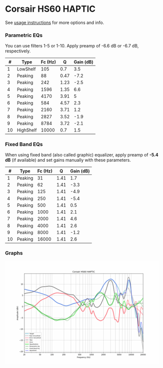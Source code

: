 # Corsair HS60 HAPTIC
See [usage instructions](https://github.com/jaakkopasanen/AutoEq#usage) for more options and info.

### Parametric EQs
You can use filters 1-5 or 1-10. Apply preamp of -6.6 dB or -6.7 dB, respectively.

|   # | Type      |   Fc (Hz) |    Q |   Gain (dB) |
|-----|-----------|-----------|------|-------------|
|   1 | LowShelf  |       105 | 0.7  |         3.5 |
|   2 | Peaking   |        88 | 0.47 |        -7.2 |
|   3 | Peaking   |       242 | 1.23 |        -2.5 |
|   4 | Peaking   |      1596 | 1.35 |         6.6 |
|   5 | Peaking   |      4170 | 3.91 |         5   |
|   6 | Peaking   |       584 | 4.57 |         2.3 |
|   7 | Peaking   |      2160 | 3.71 |         1.2 |
|   8 | Peaking   |      2827 | 3.52 |        -1.9 |
|   9 | Peaking   |      8784 | 3.72 |        -2.1 |
|  10 | HighShelf |     10000 | 0.7  |         1.5 |

### Fixed Band EQs
When using fixed band (also called graphic) equalizer, apply preamp of **-5.4 dB** (if available) and set gains manually with these parameters.

|   # | Type    |   Fc (Hz) |    Q |   Gain (dB) |
|-----|---------|-----------|------|-------------|
|   1 | Peaking |        31 | 1.41 |         1.7 |
|   2 | Peaking |        62 | 1.41 |        -3.3 |
|   3 | Peaking |       125 | 1.41 |        -4.9 |
|   4 | Peaking |       250 | 1.41 |        -5.4 |
|   5 | Peaking |       500 | 1.41 |         0.5 |
|   6 | Peaking |      1000 | 1.41 |         2.1 |
|   7 | Peaking |      2000 | 1.41 |         4.6 |
|   8 | Peaking |      4000 | 1.41 |         2.6 |
|   9 | Peaking |      8000 | 1.41 |        -1.2 |
|  10 | Peaking |     16000 | 1.41 |         2.6 |

### Graphs
![](./Corsair%20HS60%20HAPTIC.png)
